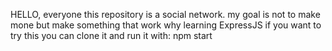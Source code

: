 HELLO, everyone this repository is a social network. my goal is not to make mone but make something that work why learning ExpressJS 
if you want to try this you can clone it and run it with: npm start